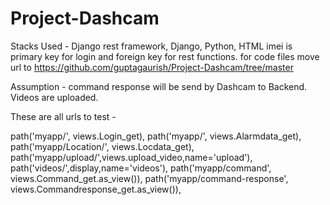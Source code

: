 # Project-Dashcam
Stacks Used  - Django rest framework, Django, Python, HTML
imei is primary key for login and foreign key for rest functions.
for code files move url to https://github.com/guptagaurish/Project-Dashcam/tree/master

Assumption - 
command response will be send by Dashcam to Backend.
Videos are uploaded.


These are all urls to test - 

path('myapp/', views.Login_get),
    path('myapp/<imei>', views.Alarmdata_get),
    path('myapp/Location/<imei>', views.Locdata_get),
    path('myapp/upload/',views.upload_video,name='upload'),
    path('videos/',display,name='videos'),
    path('myapp/command', views.Command_get.as_view()),
    path('myapp/command-response', views.Commandresponse_get.as_view()),
  
